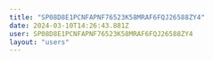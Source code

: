 ```yaml
---
title: "SP08D8E1PCNFAPNF76523K58MRAF6FQJ26588ZY4"
date: 2024-03-10T14:26:43.881Z
user: SP08D8E1PCNFAPNF76523K58MRAF6FQJ26588ZY4
layout: "users"
---
```

    